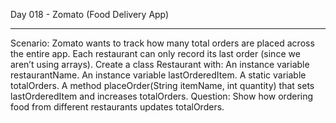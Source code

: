 Day 018 - Zomato (Food Delivery App)
________________________________________________

Scenario: Zomato wants to track how many total orders are placed across the entire 
app. Each restaurant can only record its last order (since we aren’t using arrays).
Create a class Restaurant with:
An instance variable restaurantName.
An instance variable lastOrderedItem.
A static variable totalOrders.
A method placeOrder(String itemName, int quantity) that sets lastOrderedItem and 
increases totalOrders.
Question: Show how ordering food from different restaurants updates totalOrders.
